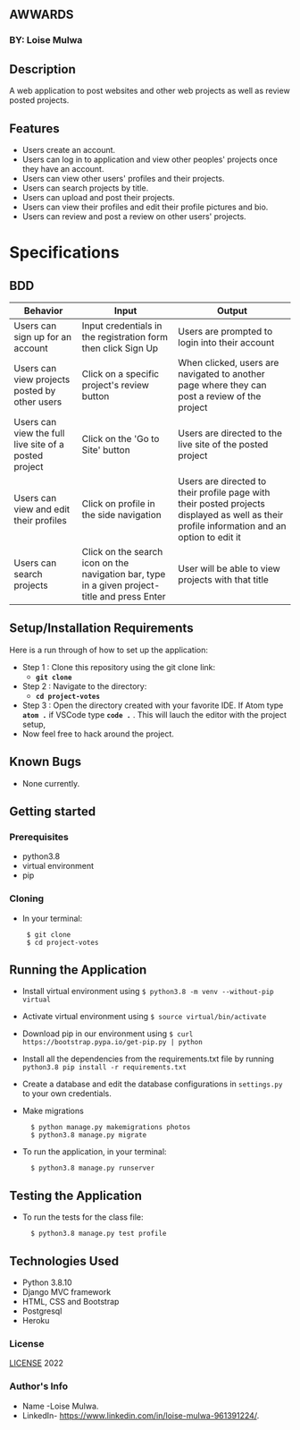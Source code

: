 ## AWWARDS 
### BY: Loise Mulwa


## Description
A web application to post websites and other web projects as well as review posted projects.

## Features
* Users create an account.
* Users can log in to application and view other peoples' projects once they have an account.
* Users can view other users' profiles and their projects.
* Users can search projects by title.
* Users can upload and post their projects.
* Users can view their profiles and edit their profile pictures and bio.
* Users can review and post a review on other users' projects.

# Specifications

## BDD
| Behavior            | Input                         | Output                        |
| ------------------- | ----------------------------- | ----------------------------- |
| Users can sign up for an account | Input credentials in the registration form then click Sign Up | Users are prompted to login into their account |
| Users can view projects posted by other users | Click on a specific project's review button | When clicked, users are navigated to another page where they can post a review of the project |
| Users can view the full live site of a posted project | Click on the 'Go to Site' button | Users are directed to the live site of the posted project |
| Users can view and edit their profiles | Click on profile in the side navigation | Users are directed to their profile page with their posted projects displayed as well as their profile information and an option to edit it |
| Users can search projects | Click on the search icon on the navigation bar, type in a given project-title and press Enter | User will be able to view projects with that title |


## Setup/Installation Requirements
Here is a run through of how to set up the application:
* Step 1 : Clone this repository using the git clone link:
  * **`git clone `**
* Step 2 : Navigate to the directory:
  * **`cd project-votes`**
* Step 3 : Open the directory created with your favorite IDE. If Atom type **`atom .`** if VSCode type **`code .`** . This will lauch the editor with the project setup,
* Now feel free to hack around the project.

## Known Bugs
* None currently.
## Getting started
### Prerequisites
* python3.8
* virtual environment
* pip

### Cloning
* In your terminal:

       $ git clone 
       $ cd project-votes

## Running the Application
* Install virtual environment using `$ python3.8 -m venv --without-pip virtual`
* Activate virtual environment using `$ source virtual/bin/activate`
* Download pip in our environment using `$ curl https://bootstrap.pypa.io/get-pip.py | python`
* Install all the dependencies from the requirements.txt file by running `python3.8 pip install -r requirements.txt`
* Create a database and edit the database configurations in `settings.py` to your own credentials.
* Make migrations

        $ python manage.py makemigrations photos
        $ python3.8 manage.py migrate 

* To run the application, in your terminal:

        $ python3.8 manage.py runserver
        
## Testing the Application
* To run the tests for the class file:

        $ python3.8 manage.py test profile
        
## Technologies Used
- Python 3.8.10
- Django MVC framework
- HTML, CSS and Bootstrap
- Postgresql
- Heroku


### License
[LICENSE](LICENSE) 2022

### Author's Info
* Name -Loise Mulwa.
* LinkedIn- https://www.linkedin.com/in/loise-mulwa-961391224/.